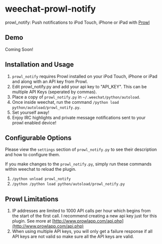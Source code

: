 weechat-prowl-notify
====================

prowl_notify: Push notifications to iPod Touch, iPhone or iPad with [Prowl](http://prowlapp.com)

## Demo
Coming Soon!

## Installation and Usage
1. `prowl_notify` requires Prowl installed on your iPod Touch, iPhone or iPad and along with an API key from Prowl.
2. Edit prowl_notify.py and add your api key to "API_KEY". This can be multiple API Keys (seperated by commas).
3. Place a copy of `prowl_notify.py` in `~/.weechat/python/autoload`.
4. Once inside weechat, run the command `/python load python/autoload/prowl_notify.py`.
5. Set yourself away!
6. Enjoy IRC highlights and private message notifications sent to your prowl enabled device!

## Configurable Options
Please view the `settings` section of `prowl_notify.py` to see their description and how to configure them.

If you make changes to the `prowl_notify.py`, simply run these commands within weechat to reload the plugin.

1. `/python unload prowl_notify`
2. `/python /python load python/autoload/prowl_notify.py`

## Prowl Limitations
1. IP addresses are limited to 1000 API calls per hour which begins from the start of the first call. I recommend creating a new api key just for this plugin. See more at [http://www.prowlapp.com/api.php](http://www.prowlapp.com/api.php)
2. When using multiple API keys, you will only get a failure response if all API keys are not valid so make sure all the API keys are valid.
